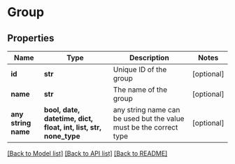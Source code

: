 # Group


## Properties
Name | Type | Description | Notes
------------ | ------------- | ------------- | -------------
**id** | **str** | Unique ID of the group | [optional] 
**name** | **str** | The name of the group | [optional] 
**any string name** | **bool, date, datetime, dict, float, int, list, str, none_type** | any string name can be used but the value must be the correct type | [optional]

[[Back to Model list]](../README.md#documentation-for-models) [[Back to API list]](../README.md#documentation-for-api-endpoints) [[Back to README]](../README.md)



